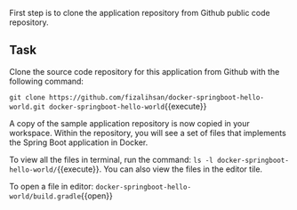 
First step is to clone the application repository from Github public code repository. 

## Task

Clone the source code repository for this application from Github with the following command:

`git clone https://github.com/fizalihsan/docker-springboot-hello-world.git docker-springboot-hello-world`{{execute}}

A copy of the sample application repository is now copied in your workspace. Within the repository, you will see a set of files that implements the Spring Boot application in Docker.

To view all the files in terminal, run the command: `ls -l docker-springboot-hello-world/`{{execute}}. You can also view the files in the editor tile.

To open a file in editor: `docker-springboot-hello-world/build.gradle`{{open}}

